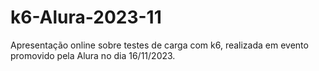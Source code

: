 # k6-Alura-2023-11
Apresentação online sobre testes de carga com k6, realizada em evento promovido pela Alura no dia 16/11/2023.
